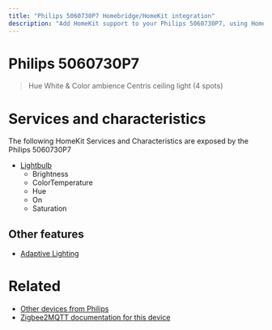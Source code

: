 ```yaml
---
title: "Philips 5060730P7 Homebridge/HomeKit integration"
description: "Add HomeKit support to your Philips 5060730P7, using Homebridge, Zigbee2MQTT and homebridge-z2m."
---
```

<!---
This file has been GENERATED using src/docgen/docgen.ts
DO NOT EDIT THIS FILE MANUALLY!
-->
# Philips 5060730P7
> Hue White & Color ambience Centris ceiling light (4 spots)


# Services and characteristics
The following HomeKit Services and Characteristics are exposed by
the Philips 5060730P7

* [Lightbulb](../../light.md)
  * Brightness
  * ColorTemperature
  * Hue
  * On
  * Saturation


## Other features
* [Adaptive Lighting](../../light.md)


# Related
* [Other devices from Philips](../index.md#philips)
* [Zigbee2MQTT documentation for this device](https://www.zigbee2mqtt.io/devices/5060730P7.html)